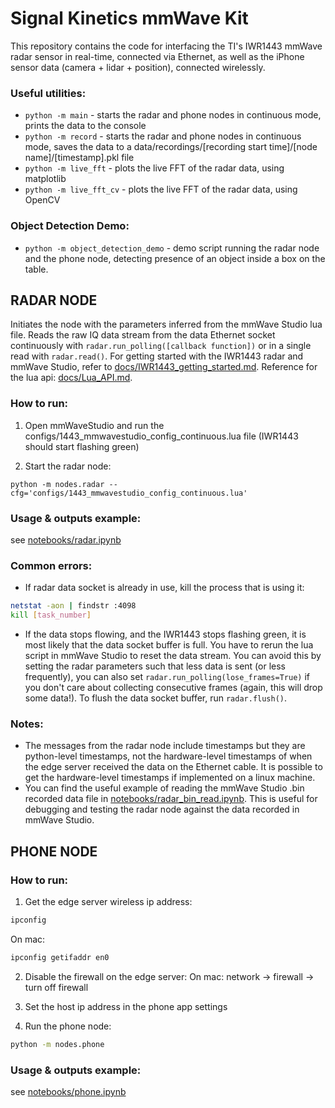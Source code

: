# Signal Kinetics mmWave Kit

This repository contains the code for interfacing the TI's IWR1443 mmWave radar sensor in real-time, connected via Ethernet, as well as the iPhone sensor data (camera + lidar + position), connected wirelessly.

### Useful utilities:
- `python -m main` - starts the radar and phone nodes in continuous mode, prints the data to the console
- `python -m record` - starts the radar and phone nodes in continuous mode, saves the data to a data/recordings/[recording start time]/[node name]/[timestamp].pkl file
- `python -m live_fft` - plots the live FFT of the radar data, using matplotlib
- `python -m live_fft_cv` - plots the live FFT of the radar data, using OpenCV

### Object Detection Demo:

- `python -m object_detection_demo` - demo script running the radar node and the phone node, detecting presence of an object inside a box on the table.

## RADAR NODE

Initiates the node with the parameters inferred from the mmWave Studio lua file. Reads the raw IQ data stream from the data Ethernet socket continuously with `radar.run_polling([callback function])` or in a single read with `radar.read()`. For getting started with the IWR1443 radar and mmWave Studio, refer to [docs/IWR1443_getting_started.md](docs/IWR1443_getting_started.md). Reference for the lua api: [docs/Lua_API.md](docs/Lua_API.md).

### How to run:
1. Open mmWaveStudio and run the configs/1443_mmwavestudio_config_continuous.lua file (IWR1443 should start flashing green)

2. Start the radar node:
```
python -m nodes.radar --cfg='configs/1443_mmwavestudio_config_continuous.lua'
```


### Usage & outputs example: 
see [notebooks/radar.ipynb](notebooks/radar.ipynb)

### Common errors:
- If radar data socket is already in use, kill the process that is using it:
```bash
netstat -aon | findstr :4098
kill [task_number]
```

- If the data stops flowing, and the IWR1443 stops flashing green, it is most likely that the data socket buffer is full. You have to rerun the lua script in mmWave Studio to reset the data stream. You can avoid this by setting the radar parameters such that less data is sent (or less frequently), you can also set `radar.run_polling(lose_frames=True)` if you don't care about collecting consecutive frames (again, this will drop some data!). To flush the data socket buffer, run `radar.flush()`.

### Notes:
- The messages from the radar node include timestamps but they are python-level timestamps, not the hardware-level timestamps of when the edge server received the data on the Ethernet cable. It is possible to get the hardware-level timestamps if implemented on a linux machine.
- You can find the useful example of reading the mmWave Studio .bin recorded data file in [notebooks/radar_bin_read.ipynb](notebooks/radar_bin_read.ipynb). This is useful for debugging and testing the radar node against the data recorded in mmWave Studio.



## PHONE NODE

### How to run:
1. Get the edge server wireless ip address:
```bash
ipconfig
```
On mac: 
```bash
ipconfig getifaddr en0
```

2. Disable the firewall on the edge server:
On mac: network -> firewall -> turn off firewall

3. Set the host ip address in the phone app settings

4. Run the phone node:
```bash
python -m nodes.phone
```


### Usage & outputs example: 
see [notebooks/phone.ipynb](notebooks/phone.ipynb)